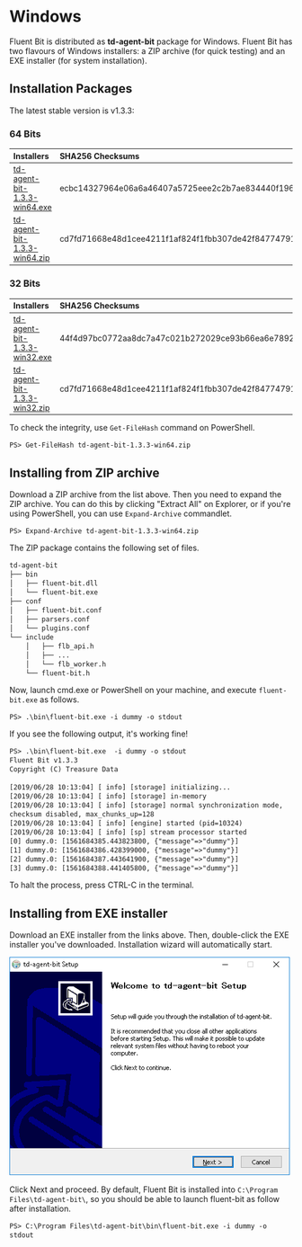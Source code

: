 # Windows

Fluent Bit is distributed as **td-agent-bit** package for Windows. Fluent Bit has two flavours of Windows installers: a ZIP archive \(for quick testing\) and an EXE installer \(for system installation\).

## Installation Packages

The latest stable version is v1.3.3:

### 64 Bits

| Installers | SHA256 Checksums |
| :--- | :--- |
| [td-agent-bit-1.3.3-win64.exe](http://fluentbit.io/releases/1.3/td-agent-bit-1.3.3-win64.exe) | ecbc14327964e06a6a46407a5725eee2c2b7ae834440f19649702436dfc15480 |
| [td-agent-bit-1.3.3-win64.zip](http://fluentbit.io/releases/1.3/td-agent-bit-1.3.3-win64.zip) | cd7fd71668e48d1cee4211f1af824f1fbb307de42f847747917522d1aba48d9a |

### 32 Bits

| Installers | SHA256 Checksums |
| :--- | :--- |
| [td-agent-bit-1.3.3-win32.exe](http://fluentbit.io/releases/1.3/td-agent-bit-1.3.3-win32.exe) | 44f4d97bc0772aa8dc7a47c021b272029ce93b66ea6e789232593bc3bc3c5486 |
| [td-agent-bit-1.3.3-win32.zip](http://fluentbit.io/releases/1.3/td-agent-bit-1.3.3-win32.zip) | cd7fd71668e48d1cee4211f1af824f1fbb307de42f847747917522d1aba48d9a |

To check the integrity, use `Get-FileHash` command on PowerShell.

```text
PS> Get-FileHash td-agent-bit-1.3.3-win64.zip
```

## Installing from ZIP archive

Download a ZIP archive from the list above. Then you need to expand the ZIP archive. You can do this by clicking "Extract All" on Explorer, or if you're using PowerShell, you can use `Expand-Archive` commandlet.

```text
PS> Expand-Archive td-agent-bit-1.3.3-win64.zip
```

The ZIP package contains the following set of files.

```text
td-agent-bit
├── bin
│   ├── fluent-bit.dll
│   └── fluent-bit.exe
├── conf
│   ├── fluent-bit.conf
│   ├── parsers.conf
│   └── plugins.conf
└── include
    │   ├── flb_api.h
    │   ├── ...
    │   └── flb_worker.h
    └── fluent-bit.h
```

Now, launch cmd.exe or PowerShell on your machine, and execute `fluent-bit.exe` as follows.

```text
PS> .\bin\fluent-bit.exe -i dummy -o stdout
```

If you see the following output, it's working fine!

```text
PS> .\bin\fluent-bit.exe  -i dummy -o stdout
Fluent Bit v1.3.3
Copyright (C) Treasure Data

[2019/06/28 10:13:04] [ info] [storage] initializing...
[2019/06/28 10:13:04] [ info] [storage] in-memory
[2019/06/28 10:13:04] [ info] [storage] normal synchronization mode, checksum disabled, max_chunks_up=128
[2019/06/28 10:13:04] [ info] [engine] started (pid=10324)
[2019/06/28 10:13:04] [ info] [sp] stream processor started
[0] dummy.0: [1561684385.443823800, {"message"=>"dummy"}]
[1] dummy.0: [1561684386.428399000, {"message"=>"dummy"}]
[2] dummy.0: [1561684387.443641900, {"message"=>"dummy"}]
[3] dummy.0: [1561684388.441405800, {"message"=>"dummy"}]
```

To halt the process, press CTRL-C in the terminal.

## Installing from EXE installer

Download an EXE installer from the links above. Then, double-click the EXE installer you've downloaded. Installation wizard will automatically start.

![](../.gitbook/assets/windows_installer%20%281%29.png)

Click Next and proceed. By default, Fluent Bit is installed into `C:\Program Files\td-agent-bit\`, so you should be able to launch fluent-bit as follow after installation.

```text
PS> C:\Program Files\td-agent-bit\bin\fluent-bit.exe -i dummy -o stdout
```
